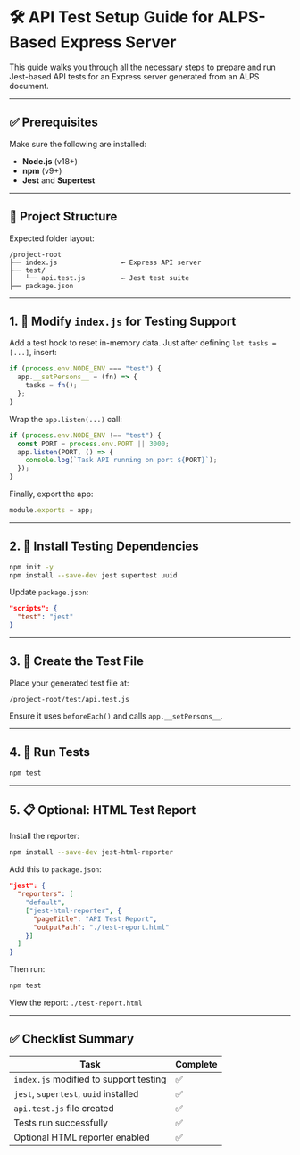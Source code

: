 # 🛠️ API Test Setup Guide for ALPS-Based Express Server

This guide walks you through all the necessary steps to prepare and run Jest-based API tests for an Express server generated from an ALPS document.

---

## ✅ Prerequisites

Make sure the following are installed:

- **Node.js** (v18+)
- **npm** (v9+)
- **Jest** and **Supertest**

---

## 📁 Project Structure

Expected folder layout:

```
/project-root
├── index.js                ← Express API server
├── test/
│   └── api.test.js         ← Jest test suite
├── package.json
```

---

## 1. 🔧 Modify `index.js` for Testing Support

Add a test hook to reset in-memory data. Just after defining `let tasks = [...]`, insert:

```js
if (process.env.NODE_ENV === "test") {
  app.__setPersons__ = (fn) => {
    tasks = fn();
  };
}
```

Wrap the `app.listen(...)` call:

```js
if (process.env.NODE_ENV !== "test") {
  const PORT = process.env.PORT || 3000;
  app.listen(PORT, () => {
    console.log(`Task API running on port ${PORT}`);
  });
}
```

Finally, export the app:

```js
module.exports = app;
```

---

## 2. 🧪 Install Testing Dependencies

```bash
npm init -y
npm install --save-dev jest supertest uuid
```

Update `package.json`:

```json
"scripts": {
  "test": "jest"
}
```

---

## 3. 📄 Create the Test File

Place your generated test file at:

```
/project-root/test/api.test.js
```

Ensure it uses `beforeEach()` and calls `app.__setPersons__`.

---

## 4. 🚀 Run Tests

```bash
npm test
```

---

## 5. 📋 Optional: HTML Test Report

Install the reporter:

```bash
npm install --save-dev jest-html-reporter
```

Add this to `package.json`:

```json
"jest": {
  "reporters": [
    "default",
    ["jest-html-reporter", {
      "pageTitle": "API Test Report",
      "outputPath": "./test-report.html"
    }]
  ]
}
```

Then run:

```bash
npm test
```

View the report: `./test-report.html`

---

## ✅ Checklist Summary

| Task | Complete |
|------|----------|
| `index.js` modified to support testing | ✅ |
| `jest`, `supertest`, `uuid` installed | ✅ |
| `api.test.js` file created | ✅ |
| Tests run successfully | ✅ |
| Optional HTML reporter enabled | ✅ |
